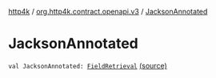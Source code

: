 [http4k](../index.md) / [org.http4k.contract.openapi.v3](index.md) / [JacksonAnnotated](./-jackson-annotated.md)

# JacksonAnnotated

`val JacksonAnnotated: `[`FieldRetrieval`](-field-retrieval/index.md) [(source)](https://github.com/http4k/http4k/blob/master/http4k-contract/src/main/kotlin/org/http4k/contract/openapi/v3/jacksonExt.kt#L24)